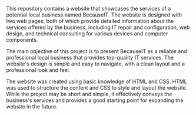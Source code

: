 This repository contains a website that showcases the services of a potential local business named BecauseIT. The website is designed with two web pages, both of which provide detailed information about the services offered by the business, including IT repair and configuration, web design, and technical consulting for various devices and computer components.

The main objective of this project is to present BecauseIT as a reliable and professional local business that provides top-quality IT services. The website's design is simple and easy to navigate, with a clean layout and a professional look and feel.

The website was created using basic knowledge of HTML and CSS.  HTML was used to structure the content and CSS to style and layout the website. While the project may be short and simple, it effectively conveys the business's services and provides a good starting point for expanding the website in the future.
